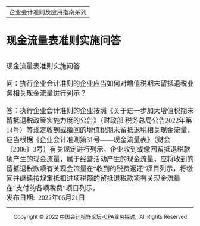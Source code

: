 ﻿<!DOCTYPE HTML PUBLIC "-//W3C//DTD HTML 4.0 Transitional//EN">
<HTML><HEAD><TITLE>现金流量表准则实施问答

</TITLE>
<META content="text/html; charset=gb2312" http-equiv=Content-Type>
<META name=GENERATOR content="MSHTML 11.00.10570.1001"><LINK rel=stylesheet 
href="_template.css"></HEAD>
<BODY>
<DIV id=nsbanner>
<DIV id=bannerrow1>
<TABLE class=bannerparthead>
  <TBODY>
  <TR id=hdr>
    <TD class=runninghead noWrap>企业会计准则及应用指南系列</TD></TR></TBODY></TABLE></DIV>
<DIV id=titlerow>
<H1 class=dtH1>现金流量表准则实施问答

</H1></DIV></DIV>
<DIV id=nstext><BR>
<P class=MsoNormal style="MARGIN: 0cm"><FONT size=4><SPAN 
style="FONT-FAMILY: 宋体; mso-ascii-font-family: Calibri; mso-ascii-theme-font: minor-latin; mso-fareast-theme-font: minor-fareast; mso-hansi-font-family: Calibri; mso-hansi-theme-font: minor-latin">现金流量表准则实施问答</SPAN><SPAN 
lang=EN-US><?xml:namespace prefix = "o" ns = 
"urn:schemas-microsoft-com:office:office" /><o:p></o:p></SPAN></FONT></P>
<P class=MsoNormal style="MARGIN: 0cm"><SPAN lang=EN-US><o:p><FONT size=4 
face=Calibri>&nbsp;</FONT></o:p></SPAN></P>
<P class=MsoNormal style="MARGIN: 0cm"><FONT size=4><SPAN 
style="FONT-FAMILY: 宋体; mso-ascii-font-family: Calibri; mso-ascii-theme-font: minor-latin; mso-fareast-theme-font: minor-fareast; mso-hansi-font-family: Calibri; mso-hansi-theme-font: minor-latin">问：执行企业会计准则的企业应当如何对增值税期末留抵退税业务相关现金流量进行列示？</SPAN><SPAN 
lang=EN-US><o:p></o:p></SPAN></FONT></P>
<P class=MsoNormal style="MARGIN: 0cm"><SPAN lang=EN-US><o:p><FONT size=4 
face=Calibri>&nbsp;</FONT></o:p></SPAN></P>
<P class=MsoNormal style="MARGIN: 0cm"><FONT size=4><SPAN 
style="FONT-FAMILY: 宋体; mso-ascii-font-family: Calibri; mso-ascii-theme-font: minor-latin; mso-fareast-theme-font: minor-fareast; mso-hansi-font-family: Calibri; mso-hansi-theme-font: minor-latin">答：执行企业会计准则的企业按照《关于进一步加大增值税期末留抵退税政策实施力度的公告》（财政部</SPAN><FONT 
face=Calibri> </FONT><SPAN 
style="FONT-FAMILY: 宋体; mso-ascii-font-family: Calibri; mso-ascii-theme-font: minor-latin; mso-fareast-theme-font: minor-fareast; mso-hansi-font-family: Calibri; mso-hansi-theme-font: minor-latin">税务总局公告</SPAN><SPAN 
lang=EN-US><FONT face=Calibri>2022</FONT></SPAN><SPAN 
style="FONT-FAMILY: 宋体; mso-ascii-font-family: Calibri; mso-ascii-theme-font: minor-latin; mso-fareast-theme-font: minor-fareast; mso-hansi-font-family: Calibri; mso-hansi-theme-font: minor-latin">年第</SPAN><SPAN 
lang=EN-US><FONT face=Calibri>14</FONT></SPAN><SPAN 
style="FONT-FAMILY: 宋体; mso-ascii-font-family: Calibri; mso-ascii-theme-font: minor-latin; mso-fareast-theme-font: minor-fareast; mso-hansi-font-family: Calibri; mso-hansi-theme-font: minor-latin">号）等规定收到或缴回的增值税期末留抵退税相关现金流量，应当根据《企业会计准则第</SPAN><SPAN 
lang=EN-US><FONT face=Calibri>31</FONT></SPAN><SPAN 
style="FONT-FAMILY: 宋体; mso-ascii-font-family: Calibri; mso-ascii-theme-font: minor-latin; mso-fareast-theme-font: minor-fareast; mso-hansi-font-family: Calibri; mso-hansi-theme-font: minor-latin">号——现金流量表》（财会〔</SPAN><SPAN 
lang=EN-US><FONT face=Calibri>2006</FONT></SPAN><SPAN 
style="FONT-FAMILY: 宋体; mso-ascii-font-family: Calibri; mso-ascii-theme-font: minor-latin; mso-fareast-theme-font: minor-fareast; mso-hansi-font-family: Calibri; mso-hansi-theme-font: minor-latin">〕</SPAN><SPAN 
lang=EN-US><FONT face=Calibri>3</FONT></SPAN><SPAN 
style="FONT-FAMILY: 宋体; mso-ascii-font-family: Calibri; mso-ascii-theme-font: minor-latin; mso-fareast-theme-font: minor-fareast; mso-hansi-font-family: Calibri; mso-hansi-theme-font: minor-latin">号）有关规定进行列示。企业收到或缴回留抵退税款项产生的现金流量，属于经营活动产生的现金流量，应将收到的留抵退税款项有关现金流量在“收到的税费返还”项目列示，将缴回并继续按规定抵扣进项税额的留抵退税款项有关现金流量在“支付的各项税费”项目列示。</SPAN><SPAN 
lang=EN-US><FONT face=Calibri> <o:p></o:p></FONT></SPAN></FONT></P>
<P class=MsoNormal style="MARGIN: 0cm"><FONT size=4><SPAN 
style="FONT-FAMILY: 宋体; mso-ascii-font-family: Calibri; mso-ascii-theme-font: minor-latin; mso-fareast-theme-font: minor-fareast; mso-hansi-font-family: Calibri; mso-hansi-theme-font: minor-latin">发布日期</SPAN><SPAN 
lang=EN-US><FONT face=Calibri>:<SPAN style="mso-spacerun: yes">&nbsp; 
</SPAN>2022</FONT></SPAN><SPAN 
style="FONT-FAMILY: 宋体; mso-ascii-font-family: Calibri; mso-ascii-theme-font: minor-latin; mso-fareast-theme-font: minor-fareast; mso-hansi-font-family: Calibri; mso-hansi-theme-font: minor-latin">年</SPAN><SPAN 
lang=EN-US><FONT face=Calibri>06</FONT></SPAN><SPAN 
style="FONT-FAMILY: 宋体; mso-ascii-font-family: Calibri; mso-ascii-theme-font: minor-latin; mso-fareast-theme-font: minor-fareast; mso-hansi-font-family: Calibri; mso-hansi-theme-font: minor-latin">月</SPAN><SPAN 
lang=EN-US><FONT face=Calibri>21</FONT></SPAN><SPAN 
style="FONT-FAMILY: 宋体; mso-ascii-font-family: Calibri; mso-ascii-theme-font: minor-latin; mso-fareast-theme-font: minor-fareast; mso-hansi-font-family: Calibri; mso-hansi-theme-font: minor-latin">日</SPAN></FONT><SPAN 
lang=EN-US><o:p></o:p></SPAN></P>
<P>
<HR>
</P></DIV>
<DIV class=footer>
<P>&nbsp;&nbsp;&nbsp;&nbsp;&nbsp;Copyright &copy; 2022 <A 
href="https://bbs.esnai.com/thread-5354530-1-3.html" 
target=_blank>中国会计视野论坛-CPA业务探讨.</A>. All Rights Reserved. 
</P></DIV></BODY></HTML>

